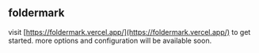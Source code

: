 ## foldermark

visit [https://foldermark.vercel.app/](https://foldermark.vercel.app/) to get started. more options and configuration will be available soon.
